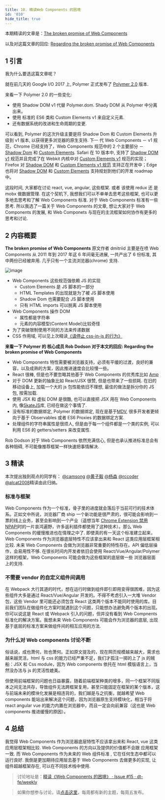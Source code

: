 ```yaml
---
title: 10. 精读Web Components 的困境
id: '010'
hide_title: true
---
```


本期精读的文章是：[The broken promise of Web Components
](https://dmitriid.com/blog/2017/03/the-broken-promise-of-web-components/)

以及对这篇文章的回应: [Regarding the broken promise of Web Components](https://robdodson.me/regarding-the-broken-promise-of-web-components/)

## 1 引言

我为什么要选这篇文章呢？

就在前几天的 Google I/O 2017 上, Polymer 正式发布了 [Polymer 2.0](https://www.polymer-project.org/blog/2017-05-15-time-for-two) 版本. 

来看一下 Polymer 2.0 的一些变化: 
- 使用  Shadow DOM v1 代替 Polymer.dom.  Shady DOM 从 Polymer 中分离出来。
- 使用 标准的 ES6 类和 Custom Elements v1 来自定义元素.
- 还有数据系统的改进和生命周期的变更. 

可以看到, Polymer 的这次升级主要是将 Shadow Dom 和 Custom Elements 升级到 v1 版本, 以获得更多浏览器的原生支持.  下一 代 Web Components － v1 规范，Chrome 已经支持了，Web Components 规范中的 2 个主要部分 － [Shadow Dom](https://www.chromestatus.com/feature/4667415417847808) 和 [Custom Elements](https://www.chromestatus.com/feature/4696261944934400). Safari 在 10 版本中, 支持了 [Shadow DOM v1](https://webkit.org/status/#feature-shadow-dom) 规范并且完成了在 Webkit 内核中对 [Custom Elements v1](https://webkit.org/blog/7027/introducing-custom-elements/) 规范的实现；Firefox 对 [Shadow DOM](https://platform-status.mozilla.org/#shadow-dom) 和 [Custom Elements v1 规范](https://platform-status.mozilla.org/#custom-elements) 支持正在开发中；Edge 也将对 [Shadow DOM](https://developer.microsoft.com/en-us/microsoft-edge/platform/status/shadowdom/) 和 [Custom Elements](https://developer.microsoft.com/en-us/microsoft-edge/platform/status/customelements/) 支持规划到他们的开发 roadmap 中。

这段时间, 大家都在讨论 react, vue, angular, 这些框架. 或者 该使用 redux 还 是 mobx 做数据管理. 在这个契机下, 我想我们可以不单单去思考这些框架, 也可以更多地去思考和了解 Web Components 标准. 对于 Web Components 标准有一些思考. 所以我选了一篇关于 Web Components 的文章, 想让大家对于 Web Components 的发展, 和 Web Componets 与现在的主流框架如何协作有更多的思考和讨论. 


## 2 内容概要

**The broken promise of Web Components**
原文作者 dmitriid 主要是在喷 Web Components 从 2011 年到 2017 年这 6 年间毫无进展, 一共产出了 6 份标准, 其中两份已经被弃用. 几乎只有一个主流浏览器(chrome) 支持. 

![image](https://dmitriid.com//assets/img/blog/web-components-support.png)


- Web Components 这些规范强依赖 JS 的实现
    - Custom Elements 是 JS 脚本的一部分
    - HTML Templates 的出现就是为了被 JS 脚本使用
    - Shadow Dom 也需要配合 JS 脚本使用
    - 只有 HTML imports 可以脱离 JS 脚本使用
- Web Components 操作 DOM
    - 属性都是字符串
    - 元素的内容模型(Content Model)比较奇怪
- 为了突破限制使用不同的方法来传递数据
- CSS 作用域, 可以见上次精读[《请停止 css-in-js 的行为》](https://github.com/dt-fe/weekly/issues/12)

**来看一下 Polymer 的 核心成员 Rob Dodson 对于本文的回应: Regarding the broken promise of Web Components**

- Web Components 特性需要被浏览器支持，必须有平缓的过渡，良好的兼容，以及成熟的方案，因此推进速度会比较慢一些。
- React 很棒, 但是也不要忽略其他基于 Web Components 的优秀库比如 [Amp](https://www.ampproject.org/)
- 对于 DOM 更新的抽象比如 React/JSX 很赞, 但是也带来了一些损耗. 在旧的移动设备上, 加载一个大的 js 包性能依旧不理想, 最佳的做法是拆分你的 JS 包, 按需加载. 
- 使用 JSX 和 虚拟 DOM 是很酷, 也可以直接把 JSX 用在 Web Components 内, 像[SkateJS](https://github.com/skatejs/skatejs)库, 已经在做这个事情了.
- 没有标准的数据绑定, Polymer 的数据绑定, 现在是基于[MDV](https://github.com/toolkitchen/mdv), 很多开发者更倾向于基于 Observables 或者 ES6 Proxies 的数据绑定方案.
- 处理组件的字符串属性是很烦人, 但是由于每一个组件都是一个类的实例, 可以利用 ES6 的 getters/setters 来改变属性. 

Rob Dodson 对于 Web Components 依然充满信心, 但是也承认推进标准总会有各种阻碍, 不可能像推荐框架一样快速把事情解决. 

## 3 精读

本次提出独到观点的同学有：
[@camsong](https://www.zhihu.com/people/078cc0fb15845759ad8295b0f0e50099)  [@黄子毅](https://github.com/ascoders) [@杨森](https://www.zhihu.com/people/c93b7957f6308990c7e3b16103c9356b) [@rccoder](https://github.com/rccoder) [@alcat2008](https://github.com/alcat2008)精读由此归纳。

### 标准与框架
Web Components 作为一个标准，骨子里的进度就会落后于当前可行的技术体系。正如文中所说，浏览器厂商 ship 一个新功能是很严肃的，很可能会影响到一票的线上业务，甚至会影响到一个产业（遥想当年 [Chrome Extension 禁用 NPAPI](https://blog.chromium.org/2013/09/saying-goodbye-to-our-old-friend-npapi.html)时的一片哀鸿遍野，许多返利插件都使用了这种技术）。那么 Web Components 的缓慢推进也在情理之中了. 
即使真的有一天这个标准建立起来，Web Components 作为浏览器底层特性不应该拿出来和 React 这类应用层框架相比较. 未来 Web Components 会做为浏览器非常重要的特性存在。API 偏低层操作，会易用性不够. 在很长时间内开发者依旧会使用 React/Vue/Angular/Polymer 这样的框架，Web Components 可能会做为这些框架的底层做一些 浏览器层面上的支持. 

### 不需要 vendor 的自定义组件间调用
在 Webpack 大行其道的时代，想在运行时做到组件即引即用变得很困难，因为这些组件大多是通过 React/Vue/Angular 开发的。不得不考虑引入一大堆 Vendor 包，这些 Vendor 里可能还必须包含 React 这类两个版本不能同时使用的库。目前我们团队在做组件化方案时就遇到这个问题，只能想办法避免两个版本的出现。你可以说这是 React 或 Webpack 引入的问题，但并没有看到 Web Compnents 标准化的解决方案。我想未来 Web Components 可能会作为浏览器的底层, 出现基于底层的标准方案来做组件间的相互应用的方法. 


### 为什么对 Web components 讨论不断

俗话说，成也萧何，败也萧何。正如原文提及的，现在网页规模越来越大，需求也越来越灵活，html 与 css 的能力已经严重不足，我们才孤注一掷的上了 js 的贼船：JSX 和 Css module，因为 Web components 依托在 html 模版语言上，当然没办法与 js 的灵活性媲美。

但使用前端框架的问题也日益暴露，随着前端框架种类的增多，同一个框架不同版本之间无法共存，导致组件无法跨框架复用，甚至只能固定在框架的某个版本，这与前端未来的模块化发展是相违背的，我们越是与之抗衡，就越希望 Web components 能站出来解决这个问题，因为浏览器原生支持模块化，相当于将 react angular vue 的能力内置在浏览器中，而且一定会向前兼容（这也是 Web components 推进缓慢的原因）。

## 4 总结
我觉得 Web Components 作为浏览器底层特性不应该拿出来和 React, vue 这类应用层框架相比较. Web Components 的方向以及提供的价值都不会跟 应用框架一致. 而 Web Components 作为未来的 Web 组件标准 , 它在任何生态中都可以运行良好. 我倒是更加期待应用层去基于 Web Components 去做更多的实现, 让组件超越框架存在, 可以在不同技术栈中使用.


> 讨论地址是：[精读《Web Components 的困境》 · Issue #15 · dt-fe/weekly](https://github.com/dt-fe/weekly/issues/15)

> 如果你想参与讨论，请[点击这里](https://github.com/dt-fe/weekly)，每周都有新的主题，每周五发布。

